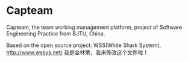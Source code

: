 # Capteam
Capteam, the team working management platform, project of Software Engineering Practice from BJTU, China.

Based on the open source project: WSS(White Shark System), http://www.wssys.net/
我是金林荣，我来修改这个文件啦！